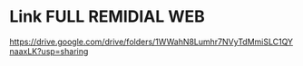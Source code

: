# Link FULL REMIDIAL WEB
https://drive.google.com/drive/folders/1WWahN8Lumhr7NVyTdMmiSLC1QYnaaxLK?usp=sharing
